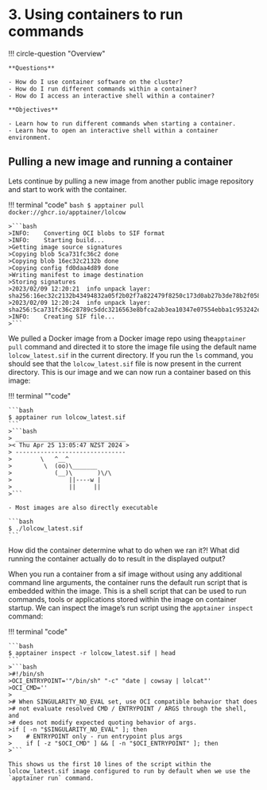 # 3. Using containers to run commands

!!! circle-question "Overview"

    **Questions**

    - How do I use container software on the cluster?
    - How do I run different commands within a container?
    - How do I access an interactive shell within a container?

    **Objectives**

    - Learn how to run different commands when starting a container.
    - Learn how to open an interactive shell within a container environment.


## Pulling a new image and running a container

Lets continue by pulling a new image from another public image repository and start to work with the container.

!!! terminal "code"
    ```bash
    $ apptainer pull docker://ghcr.io/apptainer/lolcow
    ```

    >```bash
    >INFO:    Converting OCI blobs to SIF format
    >INFO:    Starting build...
    >Getting image source signatures
    >Copying blob 5ca731fc36c2 done
    >Copying blob 16ec32c2132b done
    >Copying config fd0daa4d89 done
    >Writing manifest to image destination
    >Storing signatures
    >2023/02/09 12:20:21  info unpack layer: sha256:16ec32c2132b43494832a05f2b02f7a822479f8250c173d0ab27b3de78b2f058
    >2023/02/09 12:20:24  info unpack layer: sha256:5ca731fc36c28789c5ddc3216563e8bfca2ab3ea10347e07554ebba1c953242e
    >INFO:    Creating SIF file...
    >```

We pulled a Docker image from a Docker image repo using the`apptainer pull` command and directed it to store the image file using the default name `lolcow_latest.sif` in the current directory. If you run the `ls` command, you should see that the `lolcow_latest.sif` file is now present in the current directory. This is our image and we can now run a container based on this image:


!!! terminal ""code"

    ```bash
    $ apptainer run lolcow_latest.sif 
    ```
    >```bash
    > _______________________________
    >< Thu Apr 25 13:05:47 NZST 2024 >
    > -------------------------------
    >        \   ^__^
    >         \  (oo)\_______
    >            (__)\       )\/\
    >                ||----w |
    >                ||     ||
    >```

    - Most images are also directly executable 

    ```bash
    $ ./lolcow_latest.sif
    ```

How did the container determine what to do when we ran it?! What did running the container actually do to result in the displayed output?

When you run a container from a sif image without using any additional command line arguments, the container runs the default run script that is embedded within the image. This is a shell script that can be used to run commands, tools or applications stored within the image on container startup. We can inspect the image’s run script using the `apptainer inspect` command:

!!! terminal "code"

    ```bash
    $ apptainer inspect -r lolcow_latest.sif | head
    ```
    >```bash
    >#!/bin/sh
    >OCI_ENTRYPOINT='"/bin/sh" "-c" "date | cowsay | lolcat"'
    >OCI_CMD=''
    >
    ># When SINGULARITY_NO_EVAL set, use OCI compatible behavior that does
    ># not evaluate resolved CMD / ENTRYPOINT / ARGS through the shell, and
    ># does not modify expected quoting behavior of args.
    >if [ -n "$SINGULARITY_NO_EVAL" ]; then
    >    # ENTRYPOINT only - run entrypoint plus args
    >    if [ -z "$OCI_CMD" ] && [ -n "$OCI_ENTRYPOINT" ]; then
    >```

    This shows us the first 10 lines of the script within the lolcow_latest.sif image configured to run by default when we use the `apptainer run` command.